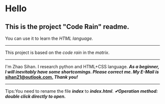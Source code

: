# Hello
## This is the project "Code Rain" readme.
You can use it to learn the *HTML language.*  
***
This project is based on the *code rain* in the *matrix*.
***
I'm Zhao Sihan. I research python and HTML+CSS language. ***As a beginner, I will inevitably have some shortcomings. Please correct me. My E-Mail is* <u>sihan21@outlook.com.</u> *Thank you!***
***
Tips:You need to rename the file ***index*** to ***index.html***.
***✔Operation method: double click directly to open.***
